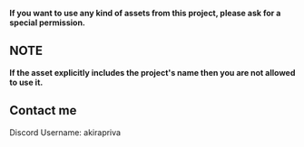 **If you want to use any kind of assets from this project, please ask for a special permission.**

## NOTE
**If the asset explicitly includes the project's name then you are not allowed to use it.**

## Contact me
Discord Username: akirapriva
